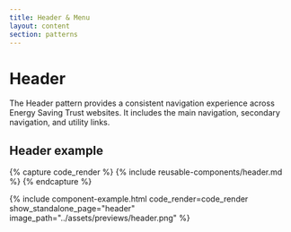 ```yaml
---
title: Header & Menu
layout: content
section: patterns
---
```


# Header

The Header pattern provides a consistent navigation experience across Energy Saving Trust websites. It includes the main navigation, secondary navigation, and utility links.

## Header example

{% capture code_render %}
  {% include reusable-components/header.md %}
{% endcapture %}

{% include component-example.html code_render=code_render show_standalone_page="header" image_path="../assets/previews/header.png" %}

